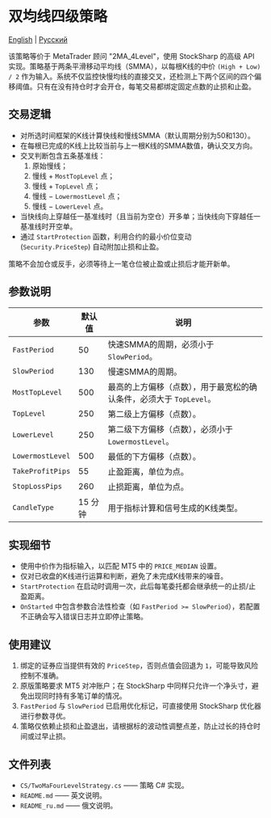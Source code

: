 # 双均线四级策略
[English](README.md) | [Русский](README_ru.md)

该策略等价于 MetaTrader 顾问 "2MA_4Level"，使用 StockSharp 的高级 API 实现。策略基于两条平滑移动平均线（SMMA），以每根K线的中价 `(High + Low) / 2` 作为输入。系统不仅监控快慢均线的直接交叉，还检测上下两个区间的四个偏移阈值。只有在没有持仓时才会开仓，每笔交易都绑定固定点数的止损和止盈。

## 交易逻辑

- 对所选时间框架的K线计算快线和慢线SMMA（默认周期分别为50和130）。
- 在每根已完成的K线上比较当前与上一根K线的SMMA数值，确认交叉方向。
- 交叉判断包含五条基准线：
  1. 原始慢线；
  2. 慢线 + `MostTopLevel` 点；
  3. 慢线 + `TopLevel` 点；
  4. 慢线 − `LowermostLevel` 点；
  5. 慢线 − `LowerLevel` 点。
- 当快线向上穿越任一基准线时（且当前为空仓）开多单；当快线向下穿越任一基准线时开空单。
- 通过 `StartProtection` 函数，利用合约的最小价位变动 (`Security.PriceStep`) 自动附加止损和止盈。

策略不会加仓或反手，必须等待上一笔仓位被止盈或止损后才能开新单。

## 参数说明

| 参数 | 默认值 | 说明 |
|------|--------|------|
| `FastPeriod` | 50 | 快速SMMA的周期，必须小于 `SlowPeriod`。|
| `SlowPeriod` | 130 | 慢速SMMA的周期。|
| `MostTopLevel` | 500 | 最高的上方偏移（点数），用于最宽松的确认条件，必须大于 `TopLevel`。|
| `TopLevel` | 250 | 第二级上方偏移（点数）。|
| `LowerLevel` | 250 | 第二级下方偏移（点数），必须小于 `LowermostLevel`。|
| `LowermostLevel` | 500 | 最低的下方偏移（点数）。|
| `TakeProfitPips` | 55 | 止盈距离，单位为点。|
| `StopLossPips` | 260 | 止损距离，单位为点。|
| `CandleType` | 15 分钟 | 用于指标计算和信号生成的K线类型。|

## 实现细节

- 使用中价作为指标输入，以匹配 MT5 中的 `PRICE_MEDIAN` 设置。
- 仅对已收盘的K线进行运算和判断，避免了未完成K线带来的噪音。
- `StartProtection` 在启动时调用一次，此后每笔委托都会继承统一的止损/止盈距离。
- `OnStarted` 中包含参数合法性检查（如 `FastPeriod >= SlowPeriod`），若配置不正确会写入错误日志并立即停止策略。

## 使用建议

1. 绑定的证券应当提供有效的 `PriceStep`，否则点值会回退为 `1`，可能导致风险控制不准确。
2. 原版策略要求 MT5 对冲账户；在 StockSharp 中同样只允许一个净头寸，避免出现同时持有多笔订单的情况。
3. `FastPeriod` 与 `SlowPeriod` 已启用优化标记，可直接使用 StockSharp 优化器进行参数寻优。
4. 策略仅依赖止损和止盈退出，请根据标的波动性调整点差，防止过长的持仓时间或过早止损。

## 文件列表

- `CS/TwoMaFourLevelStrategy.cs` —— 策略 C# 实现。
- `README.md` —— 英文说明。
- `README_ru.md` —— 俄文说明。
